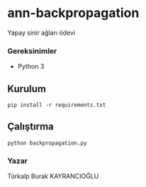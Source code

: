 # ann-backpropagation

Yapay sinir ağları ödevi

### Gereksinimler
* Python 3

## Kurulum
```
pip install -r requirements.txt
```

## Çalıştırma
```
python backpropagation.py
```

### Yazar
Türkalp Burak KAYRANCIOĞLU

